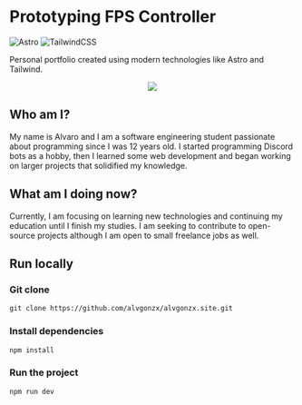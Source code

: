 # Prototyping FPS Controller

![Astro](https://img.shields.io/badge/astro-%232C2052.svg?style=for-the-badge&logo=astro&logoColor=white)
![TailwindCSS](https://img.shields.io/badge/tailwindcss-%2338B2AC.svg?style=for-the-badge&logo=tailwind-css&logoColor=white)

Personal portfolio created using modern technologies like Astro and Tailwind.

<p align="center">
  <img src="https://github.com/alvgonzx/alvgonzx.site/assets/77798268/e63b777b-20dc-4e7a-b3a4-88b3f1b3fb56" />
</p>

## Who am I?
My name is Alvaro and I am a software engineering student passionate about programming since I was 12 years old. I started programming Discord bots as a hobby, then I learned some web development and began working on larger projects that solidified my knowledge.

## What am I doing now?
Currently, I am focusing on learning new technologies and continuing my education until I finish my studies. I am seeking to contribute to open-source projects although I am open to small freelance jobs as well.

## Run locally

### Git clone
```
git clone https://github.com/alvgonzx/alvgonzx.site.git
```

### Install dependencies
```
npm install
```

### Run the project
```
npm run dev
```

